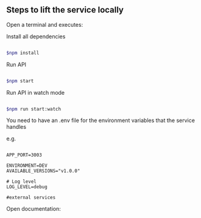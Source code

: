 ## Steps to lift the service locally


Open a terminal and executes:

Install all dependencies

  ```sh

  $npm install
  
  ```

Run API

  ```sh

  $npm start

  ```

Run API in watch mode

  ```sh

  $npm run start:watch

  ```
You need to have an .env file for the environment variables that the service handles

e.g.

```dotenv

APP_PORT=3003

ENVIRONMENT=DEV
AVAILABLE_VERSIONS="v1.0.0"

# Log level
LOG_LEVEL=debug

#external services

```
Open documentation: 
